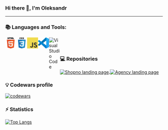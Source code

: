 ### Hi there 👋, I'm Oleksandr

___

### 📚 Languages and Tools:

<img align="left" alt="HTML5" width="35px" src="https://raw.githubusercontent.com/github/explore/80688e429a7d4ef2fca1e82350fe8e3517d3494d/topics/html/html.png" />
<img align="left" alt="CSS3" width="35px" src="https://raw.githubusercontent.com/github/explore/80688e429a7d4ef2fca1e82350fe8e3517d3494d/topics/css/css.png" />
<img align="left" alt="JavaScript" width="35px" src="https://raw.githubusercontent.com/github/explore/80688e429a7d4ef2fca1e82350fe8e3517d3494d/topics/javascript/javascript.png" />
<img align="left" alt="Visual Studio Code" width="35px" src="https://raw.githubusercontent.com/github/explore/80688e429a7d4ef2fca1e82350fe8e3517d3494d/topics/visual-studio-code/visual-studio-code.png" />
<img align="left" alt="Visual Studio Code" width="35px" src="https://upload.wikimedia.org/wikipedia/commons/4/4c/Brackets_Icon.svg" />

<br>
<br>

### 💻 Repositories

<a href="https://github.com/Oleksandr073/Shopno-landing-page">
  <img align="center" alt="Shopno landing page" src="https://github-readme-stats.vercel.app/api/pin/?username=Oleksandr073&repo=Shopno-landing-page" />
</a>
<a href="https://github.com/Oleksandr073/Agency-landing-page">
  <img align="center" alt="Agency landing page" src="https://github-readme-stats.vercel.app/api/pin/?username=Oleksandr073&repo=Agency-landing-page" />
</a>

<br>

### 💡 Codewars profile

[![codewars](https://www.codewars.com/users/Oleksandr073/badges/large)](https://www.codewars.com/users/Oleksandr073)

### ⚡ Statistics

[![Top Langs](https://github-readme-stats.vercel.app/api/top-langs/?username=Oleksandr073&layout=compact)](https://github.com/Oleksandr073/github-readme-stats)
<!-- ![Top Langs](https://github-readme-stats.vercel.app/api/top-langs/?username=Oleksandr073) -->

<!-- ![My GitHub stats](https://github-readme-stats.vercel.app/api?username=Oleksandr073) -->
